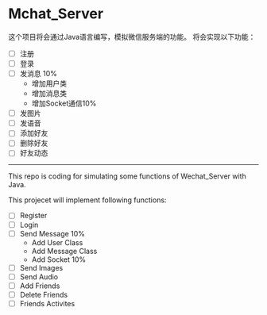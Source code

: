 # Mchat_Server
这个项目将会通过Java语言编写，模拟微信服务端的功能。
将会实现以下功能：
- [ ] 注册
- [ ] 登录
- [ ] 发消息 10%
   - 增加用户类
   - 增加消息类
   - 增加Socket通信10%
- [ ] 发图片
- [ ] 发语音
- [ ] 添加好友
- [ ] 删除好友
- [ ] 好友动态

---
This repo is coding for simulating some functions of Wechat_Server with Java.

This projecet will implement following functions:

- [ ] Register
- [ ] Login
- [ ] Send Message 10%
   - Add User Class
   - Add Message Class
   - Add Socket 10%
- [ ] Send Images
- [ ] Send Audio
- [ ] Add Friends
- [ ] Delete Friends
- [ ] Friends Activites
